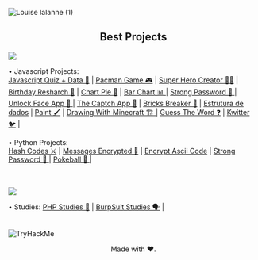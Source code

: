 ![Louise lalanne (1)](https://user-images.githubusercontent.com/100588945/161456270-5ce60fe8-2013-47ae-86b8-d3887a5185c0.gif)

<h2 align="center">Best Projects </h2>

<img src="https://img.shields.io/static/v1?label=Status&message=Complete&color=B57CFF&style=plastic&logo=ghost" class="media-object  img-responsive img-thumbnail">

<p align="justify">
  
• Javascript Projects: 
</br>
<a href="https://github.com/louiselalanne/JavascriptQuiz">Javascript Quiz + Data 🧠</a> | 
<a href="https://github.com/louiselalanne/PacmanGame">Pacman Game 🎮</a> | 
<a href="https://github.com/louiselalanne/criador-super-heroi">Super Hero Creator 🦸‍♀️</a> | 
<a href="https://github.com/louiselalanne/pesquisatemaaniversario">Birthday Resharch 🍰</a> | 
<a href="https://github.com/louiselalanne/vote2022">Chart Pie 🥧</a> | 
<a href="https://github.com/louiselalanne/BarChart">Bar Chart 📊 </a> | 
<a href="https://github.com/louiselalanne/StrongPassword">Strong Password 🔐 </a> | 
<a href="https://github.com/louiselalanne/UnlockFaceApp">Unlock Face App 🙂 </a> | 
<a href="https://github.com/louiselalanne/CaptchApp">The Captch App 🤖</a> | 
<a href="https://github.com/louiselalanne/BricksBreaker">Bricks Breaker 🧱</a> | 
<a href="https://github.com/louiselalanne/estruturadedados">Estrutura de dados</a> | 
<a href="https://github.com/louiselalanne/Paint">Paint 🖌️</a> |
<a href="https://github.com/louiselalanne/DrawingWithMinecraft">Drawing With Minecraft 🏗️ </a> |
<a href="https://github.com/louiselalanne/Guess-The-Word">Guess The Word ❓</a> |
<a href="https://github.com/louiselalanne/Kwitter">Kwitter 🐦</a> |

• Python Projects:</br>
<a href="https://github.com/louiselalanne/HashCodes">Hash Codes ⚔️</a> |
<a href="https://github.com/louiselalanne/MessagesEncrypted">Messages Encrypted 🔏</a> |
<a href="https://github.com/louiselalanne/Encrypt_Ascii_Code">Encrypt Ascii Code</a> |
<a href="https://github.com/louiselalanne/Strong-Password">Strong Password 🔐 </a> | 
<a href="https://github.com/louiselalanne/Pokeball">Pokeball 🔴 </a> | 

</br>
</br>
<img src="https://img.shields.io/static/v1?label=Status&message=In Progress&color=75BFF7&style=flat&logo=ghost"/>
  
• Studies:
<a href="https://github.com/louiselalanne/estudophp">PHP Studies 🐘</a> | <a href="https://github.com/louiselalanne/BurpSuitStudies">BurpSuit Studies 🗣️</a> |
</br>
</br>

</p>
<img src="https://tryhackme-badges.s3.amazonaws.com/ise.pentester.png" alt="TryHackMe">
<br>
<p align="center"> Made with ❤️.</p>
